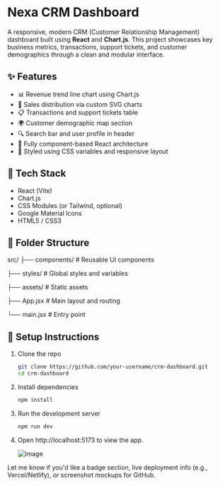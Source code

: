 # Nexa CRM Dashboard

A responsive, modern CRM (Customer Relationship Management) dashboard built using **React** and **Chart.js**. This project showcases key business metrics, transactions, support tickets, and customer demographics through a clean and modular interface.

## ✨ Features

- 📊 Revenue trend line chart using Chart.js
- 🎯 Sales distribution via custom SVG charts
- 📋 Transactions and support tickets table
- 🌍 Customer demographic map section
- 🔍 Search bar and user profile in header
- 🧱 Fully component-based React architecture
- 💅 Styled using CSS variables and responsive layout

## 🚀 Tech Stack

- React (Vite)
- Chart.js
- CSS Modules (or Tailwind, optional)
- Google Material Icons
- HTML5 / CSS3

## 📁 Folder Structure

src/
├── components/ # Reusable UI components

├── styles/ # Global styles and variables

├── assets/ # Static assets

├── App.jsx # Main layout and routing

└── main.jsx # Entry point



## 🔧 Setup Instructions

1. Clone the repo
   ```bash
   git clone https://github.com/your-username/crm-dashboard.git
   cd crm-dashboard

2. Install dependencies
   ```bash
   npm install
   
3. Run the development server
   ```bash
   npm run dev

4. Open http://localhost:5173 to view the app.
   
   ![image](https://github.com/user-attachments/assets/2696cc85-6907-4d1a-a44c-6dc5da7d9436)
   

Let me know if you'd like a badge section, live deployment info (e.g., Vercel/Netlify), or screenshot mockups for GitHub.
